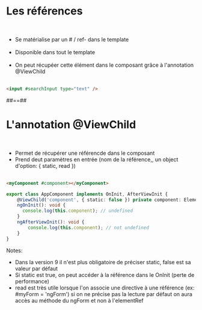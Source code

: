 <!-- .slide: class="with-code inconsolata" -->
# Les références
<br>

- Se matérialise par un # / ref- dans le template<br><br>
- Disponible dans tout le template<br><br>
- On peut récupéer cette élément dans le composant grâce à l'annotation @ViewChild
<br><br>

```html
<input #searchInput type="text" />
```
<!-- .element: class="big-code" -->

##==##

<!-- .slide: class="with-code inconsolata" -->
# L'annotation @ViewChild
<br>

- Permet de récupérer une référencde dans le composant
- Prend deut paramètres en entrée (nom de la référence,, un object d'option: { static, read })
<br><br>

```html
<myComponent #component></myComponent>
```
<!-- .element: class="big-code" -->
```typescript
export class AppComponent implements OnInit, AfterViewInit {
    @ViewChild('component', { static: false }) private component: ElementRef;
    ngOnInit(): void {
      console.log(this.component); // undefined    
    }
    ngAfterViewInit(): void {
        console.log(this.component); // not undefined
    }
}
```
<!-- .element: class="big-code" -->
Notes:
- Dans la version 9 il n'est plus obligatoire de préciser static, false est sa valeur par défaut
- Si static est true, on peut accéder à la référence dans le OnInit (perte de performance)
- read est très utile lorsque l'on associe une directive à une référence (ex: #myForm = 'ngForm') si on ne précise pas la lecture par défaut on aura accès au méthode du ngForm et non à l'elementRef
